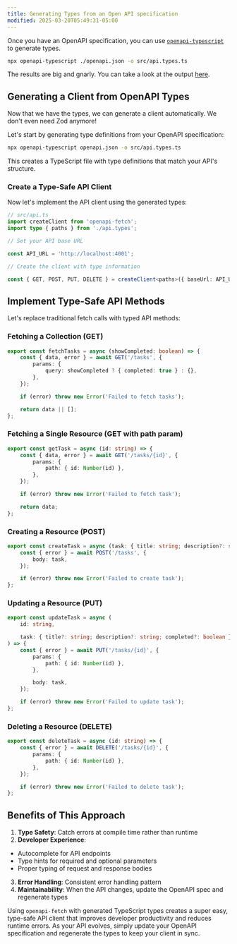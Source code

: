 ```yaml
---
title: Generating Types from an Open API specification
modified: 2025-03-20T05:49:31-05:00
---
```


Once you have an OpenAPI specification, you can use [`openapi-typescript`](https://npm.im/openapi-typescript) to generate types.

```sh
npx openapi-typescript ./openapi.json -o src/api.types.ts
```

The results are big and gnarly. You can take a look at the output [here](https://gist.github.com/stevekinney/a43731e45e8822bc0b7b7d814938ab27).

## Generating a Client from OpenAPI Types

Now that we have the types, we can generate a client automatically. We don't even need Zod anymore!

Let's start by generating type definitions from your OpenAPI specification:

```bash
npx openapi-typescript openapi.json -o src/api.types.ts
```

This creates a TypeScript file with type definitions that match your API's structure.

### Create a Type-Safe API Client

Now let's implement the API client using the generated types:

```typescript
// src/api.ts
import createClient from 'openapi-fetch';
import type { paths } from './api.types';

// Set your API base URL

const API_URL = 'http://localhost:4001';

// Create the client with type information

const { GET, POST, PUT, DELETE } = createClient<paths>({ baseUrl: API_URL });
```

## Implement Type-Safe API Methods

Let's replace traditional fetch calls with typed API methods:

### Fetching a Collection (GET)

```typescript
export const fetchTasks = async (showCompleted: boolean) => {
	const { data, error } = await GET('/tasks', {
		params: {
			query: showCompleted ? { completed: true } : {},
		},
	});

	if (error) throw new Error('Failed to fetch tasks');

	return data || [];
};
```

### Fetching a Single Resource (GET with path param)

```typescript
export const getTask = async (id: string) => {
	const { data, error } = await GET('/tasks/{id}', {
		params: {
			path: { id: Number(id) },
		},
	});

	if (error) throw new Error('Failed to fetch task');

	return data;
};
```

### Creating a Resource (POST)

```typescript
export const createTask = async (task: { title: string; description?: string }) => {
	const { error } = await POST('/tasks', {
		body: task,
	});

	if (error) throw new Error('Failed to create task');
};
```

### Updating a Resource (PUT)

```typescript
export const updateTask = async (
	id: string,

	task: { title?: string; description?: string; completed?: boolean },
) => {
	const { error } = await PUT('/tasks/{id}', {
		params: {
			path: { id: Number(id) },
		},

		body: task,
	});

	if (error) throw new Error('Failed to update task');
};
```

### Deleting a Resource (DELETE)

```typescript
export const deleteTask = async (id: string) => {
	const { error } = await DELETE('/tasks/{id}', {
		params: {
			path: { id: Number(id) },
		},
	});

	if (error) throw new Error('Failed to delete task');
};
```

## Benefits of This Approach

1. **Type Safety**: Catch errors at compile time rather than runtime
2. **Developer Experience**:

- Autocomplete for API endpoints
- Type hints for required and optional parameters
- Proper typing of request and response bodies

3. **Error Handling**: Consistent error handling pattern
4. **Maintainability**: When the API changes, update the OpenAPI spec and regenerate types

Using `openapi-fetch` with generated TypeScript types creates a super easy, type-safe API client that improves developer productivity and reduces runtime errors. As your API evolves, simply update your OpenAPI specification and regenerate the types to keep your client in sync.
